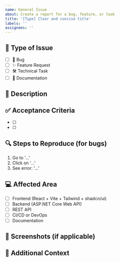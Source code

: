 ```yaml
---
name: General Issue
about: Create a report for a bug, feature, or task
title: '[Type] Clear and concise title'
labels: ''
assignees: ''
---
```


## 📌 Type of Issue

- [ ] 🐛 Bug
- [ ] ✨ Feature Request
- [ ] 🛠️ Technical Task
- [ ] 📄 Documentation

## 📝 Description

<!-- Describe the issue, task or feature in detail. -->

## ✅ Acceptance Criteria

<!-- What needs to be true for this issue to be considered "done"? -->

- [ ] 
- [ ] 

## 🔍 Steps to Reproduce (for bugs)

1. Go to '...'
2. Click on '...'
3. See error: '...'

## 💻 Affected Area

- [ ] Frontend (React + Vite + Tailwind + shadcn/ui)
- [ ] Backend (ASP.NET Core Web API)
- [ ] REST API
- [ ] CI/CD or DevOps
- [ ] Documentation

## 📸 Screenshots (if applicable)

<!-- Add screenshots or logs here -->

## 🧠 Additional Context

<!-- Add any other context or technical notes here -->

